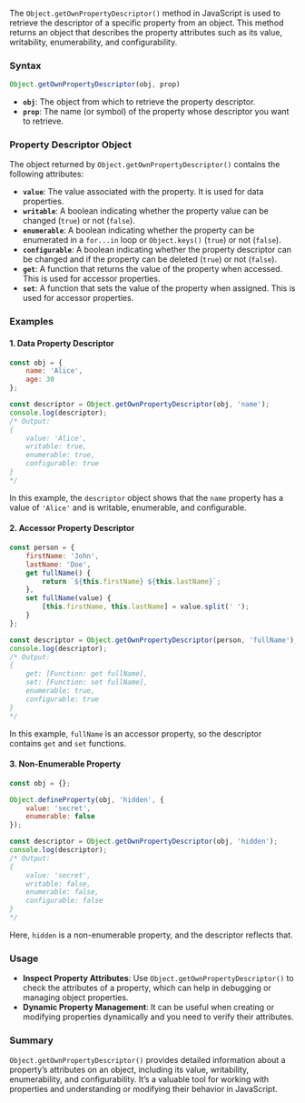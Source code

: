 The `Object.getOwnPropertyDescriptor()` method in JavaScript is used to retrieve the descriptor of a specific property from an object. This method returns an object that describes the property attributes such as its value, writability, enumerability, and configurability.

### Syntax

```javascript
Object.getOwnPropertyDescriptor(obj, prop)
```

- **`obj`**: The object from which to retrieve the property descriptor.
- **`prop`**: The name (or symbol) of the property whose descriptor you want to retrieve.

### Property Descriptor Object

The object returned by `Object.getOwnPropertyDescriptor()` contains the following attributes:

- **`value`**: The value associated with the property. It is used for data properties.
- **`writable`**: A boolean indicating whether the property value can be changed (`true`) or not (`false`).
- **`enumerable`**: A boolean indicating whether the property can be enumerated in a `for...in` loop or `Object.keys()` (`true`) or not (`false`).
- **`configurable`**: A boolean indicating whether the property descriptor can be changed and if the property can be deleted (`true`) or not (`false`).
- **`get`**: A function that returns the value of the property when accessed. This is used for accessor properties.
- **`set`**: A function that sets the value of the property when assigned. This is used for accessor properties.

### Examples

#### 1. Data Property Descriptor

```javascript
const obj = {
    name: 'Alice',
    age: 30
};

const descriptor = Object.getOwnPropertyDescriptor(obj, 'name');
console.log(descriptor);
/* Output:
{
    value: 'Alice',
    writable: true,
    enumerable: true,
    configurable: true
}
*/
```

In this example, the `descriptor` object shows that the `name` property has a value of `'Alice'` and is writable, enumerable, and configurable.

#### 2. Accessor Property Descriptor

```javascript
const person = {
    firstName: 'John',
    lastName: 'Doe',
    get fullName() {
        return `${this.firstName} ${this.lastName}`;
    },
    set fullName(value) {
        [this.firstName, this.lastName] = value.split(' ');
    }
};

const descriptor = Object.getOwnPropertyDescriptor(person, 'fullName');
console.log(descriptor);
/* Output:
{
    get: [Function: get fullName],
    set: [Function: set fullName],
    enumerable: true,
    configurable: true
}
*/
```

In this example, `fullName` is an accessor property, so the descriptor contains `get` and `set` functions.

#### 3. Non-Enumerable Property

```javascript
const obj = {};

Object.defineProperty(obj, 'hidden', {
    value: 'secret',
    enumerable: false
});

const descriptor = Object.getOwnPropertyDescriptor(obj, 'hidden');
console.log(descriptor);
/* Output:
{
    value: 'secret',
    writable: false,
    enumerable: false,
    configurable: false
}
*/
```

Here, `hidden` is a non-enumerable property, and the descriptor reflects that.

### Usage

- **Inspect Property Attributes**: Use `Object.getOwnPropertyDescriptor()` to check the attributes of a property, which can help in debugging or managing object properties.
- **Dynamic Property Management**: It can be useful when creating or modifying properties dynamically and you need to verify their attributes.

### Summary

`Object.getOwnPropertyDescriptor()` provides detailed information about a property’s attributes on an object, including its value, writability, enumerability, and configurability. It’s a valuable tool for working with properties and understanding or modifying their behavior in JavaScript.